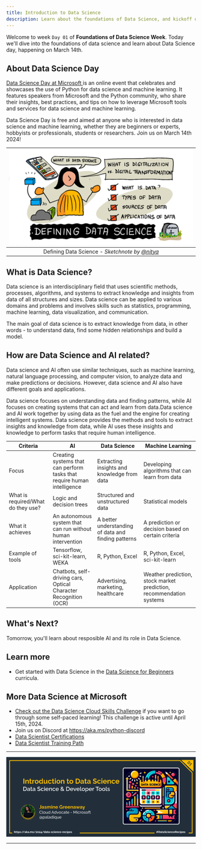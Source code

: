 ```yaml
---
title: Introduction to Data Science
description: Learn about the foundations of Data Science, and kickoff of the 14 Days of Data Science Blog Series.
---
```


Welcome to week  `Day 01` of **Foundations of Data Science Week**. Today we'll dive into the foundations of data science and learn about Data Science day, happening on March 14th. 


## About Data Science Day

[Data Science Day at Microsoft ](https://aka.ms/Python/DataScienceDay) is an online event that celebrates and showcases the use of Python for data science and machine learning. It features speakers from Microsoft and the Python community, who share their insights, best practices, and tips on how to leverage Microsoft tools and services for data science and machine learning. 

Data Science Day is free and aimed at anyone who is interested in data science and machine learning, whether they are beginners or experts, hobbyists or professionals, students or researchers. Join us on March 14th 2024!


| ![ Sketchnote by [(@sketchthedocs)](https://sketchthedocs.dev) ](./img/sketchnote-data-science.png) |
| :----------------------------------------------------------------------------------------------------: |
|              Defining Data Science - _Sketchnote by [@nitya](https://twitter.com/nitya)_               |

## What is Data Science?

Data science is an interdisciplinary field that uses scientific methods, processes, algorithms, and systems to extract knowledge and insights from data of all structures and sizes. Data science can be applied to various domains and problems and involves skills such as statistics, programming, machine learning, data visualization, and communication.

The main goal of data science is to extract knowledge from data, in other words - to understand data, find some hidden relationships and build a model.


## How are Data Science and AI related?

Data science and AI often use similar techniques, such as machine learning, natural language processing, and computer vision, to analyze data and make predictions or decisions. However, data science and AI also have different goals and applications.

Data science focuses on understanding data and finding patterns, while AI focuses on creating systems that can act and learn from data.Data science and AI work together by using data as the fuel and the engine for creating intelligent systems. Data science provides the methods and tools to extract insights and knowledge from data, while AI uses these insights and knowledge to perform tasks that require human intelligence. 

| Criteria | AI | Data Science | Machine Learning |
| --- | --- | --- | --- |
| Focus | Creating systems that can perform tasks that require human intelligence | Extracting insights and knowledge from data | Developing algorithms that can learn from data |
| What is required/What do they use? | Logic and decision trees | Structured and unstructured data | Statistical models |
| What it achieves | An autonomous system that can run without human intervention | A better understanding of data and finding patterns | A prediction or decision based on certain criteria |
| Example of tools | Tensorflow, sci-kit-learn, WEKA | R, Python, Excel | R, Python, Excel, sci-kit-learn |
| Application | Chatbots, self-driving cars, Optical Character Recognition (OCR)  | Advertising, marketing, healthcare | Weather prediction, stock market prediction, recommendation systems |



## What's Next?

Tomorrow, you'll learn about resposible AI and its role in Data Science.

## Learn more

- Get started with Data Science in the [Data Science for Beginners](https://github.com/microsoft/Data-Science-For-Beginners/tree/main/1-Introduction) curricula.

## More Data Science at Microsoft

- [Check out the Data Science Cloud Skills Challenge](https://aka.ms/python/DataScienceDay/CSC) if you want to go through some self-paced learning! This challenge is active until April 15th, 2024.
- Join us on Discord at https://aka.ms/python-discord
- [Data Scientist Certifications](https://learn.microsoft.com/credentials/certifications/roles/data-scientist)
- [Data Scientist Training Path](https://learn.microsoft.com/training/career-paths/data-scientist)


<!-- 
---
title: Welcome to 14 days of Data Science!
published: false
description: 
tags: data science, machine learning, python
series: 14 Days of Data Science
canonical_url: https://aka.ms/
cover_image: 
--- -->

---

![Banner For Week 1 Post 1](./img/banners/DataScienceDay-Foundations-1.png)

---